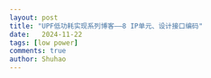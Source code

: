```yaml
---
layout: post
title: "UPF低功耗实现系列博客——8 IP单元、设计接口编码"
date:   2024-11-22
tags: [low power]
comments: true
author: Shuhao
---
```


## 